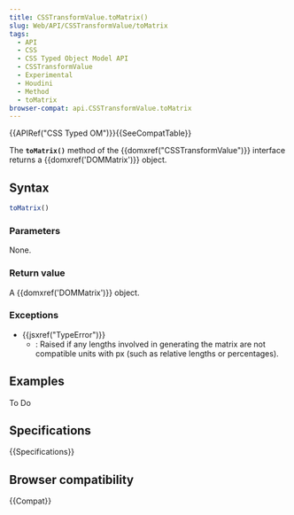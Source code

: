 ```yaml
---
title: CSSTransformValue.toMatrix()
slug: Web/API/CSSTransformValue/toMatrix
tags:
  - API
  - CSS
  - CSS Typed Object Model API
  - CSSTransformValue
  - Experimental
  - Houdini
  - Method
  - toMatrix
browser-compat: api.CSSTransformValue.toMatrix
---
```

{{APIRef("CSS Typed OM")}}{{SeeCompatTable}}

The **`toMatrix()`** method of the
{{domxref("CSSTransformValue")}} interface returns a {{domxref('DOMMatrix')}} object.

## Syntax

```js
toMatrix()
```

### Parameters

None.

### Return value

A {{domxref('DOMMatrix')}} object.

### Exceptions

- {{jsxref("TypeError")}}
  - : Raised if any lengths involved in generating the matrix are not compatible units
    with px (such as relative lengths or percentages).

## Examples

To Do

## Specifications

{{Specifications}}

## Browser compatibility

{{Compat}}
